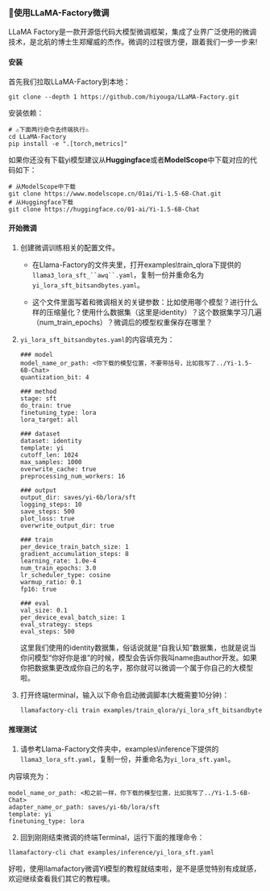 ### 🌟使用LLaMA-Factory微调

LLaMA Factory是一款开源低代码大模型微调框架，集成了业界广泛使用的微调技术，是北航的博士生郑耀威的杰作。微调的过程很方便，跟着我们一步一步来!

#### 安装

首先我们拉取LLaMA-Factory到本地：

``````
git clone --depth 1 https://github.com/hiyouga/LLaMA-Factory.git
``````

安装依赖：

``````
# ⚠️下面两行命令去终端执行⚠️
cd LLaMA-Factory
pip install -e ".[torch,metrics]"
``````

如果你还没有下载yi模型建议从**Huggingface**或者**ModelScope**中下载对应的代码如下：

``````
# 从ModelScope中下载
git clone https://www.modelscope.cn/01ai/Yi-1.5-6B-Chat.git 
# 从Huggingface下载
git clone https://huggingface.co/01-ai/Yi-1.5-6B-Chat
``````

#### 开始微调

1. 创建微调训练相关的配置文件。

   - 在Llama-Factory的文件夹里，打开examples\train_qlora下提供的`llama3_lora_sft_``awq``.yaml`，复制一份并重命名为`yi_lora_sft_bitsandbytes.yaml`。

   - 这个文件里面写着和微调相关的关键参数：比如使用哪个模型？进行什么样的压缩量化？使用什么数据集（这里是identity）？这个数据集学习几遍（num_train_epochs）？微调后的模型权重保存在哪里？

2. `yi_lora_sft_bitsandbytes.yaml`的内容填充为：

   ``````
   ### model
   model_name_or_path: <你下载的模型位置，不要带括号，比如我写了../Yi-1.5-6B-Chat>
   quantization_bit: 4
   
   ### method
   stage: sft
   do_train: true
   finetuning_type: lora
   lora_target: all
   
   ### dataset
   dataset: identity
   template: yi
   cutoff_len: 1024
   max_samples: 1000
   overwrite_cache: true
   preprocessing_num_workers: 16
   
   ### output
   output_dir: saves/yi-6b/lora/sft
   logging_steps: 10
   save_steps: 500
   plot_loss: true
   overwrite_output_dir: true
   
   ### train
   per_device_train_batch_size: 1
   gradient_accumulation_steps: 8
   learning_rate: 1.0e-4
   num_train_epochs: 3.0
   lr_scheduler_type: cosine
   warmup_ratio: 0.1
   fp16: true
   
   ### eval
   val_size: 0.1
   per_device_eval_batch_size: 1
   eval_strategy: steps
   eval_steps: 500
   ``````

   这里我们使用的identity数据集，俗话说就是“自我认知”数据集，也就是说当你问模型“你好你是谁”的时候，模型会告诉你我叫name由author开发。如果你把数据集更改成你自己的名字，那你就可以微调一个属于你自己的大模型啦。

3. 打开终端terminal，输入以下命令启动微调脚本(大概需要10分钟)：

   ``````bash
   llamafactory-cli train examples/train_qlora/yi_lora_sft_bitsandbytes.yaml
   ``````

#### 推理测试

1. 请参考Llama-Factory文件夹中，examples\inference下提供的`llama3_lora_sft.yaml`，复制一份，并重命名为`yi_lora_sft.yaml`。

  内容填充为：

  ``````
  model_name_or_path: <和之前一样，你下载的模型位置，比如我写了../Yi-1.5-6B-Chat>
  adapter_name_or_path: saves/yi-6b/lora/sft
  template: yi
  finetuning_type: lora
  ``````

2. 回到刚刚结束微调的终端Terminal，运行下面的推理命令：
``````
llamafactory-cli chat examples/inference/yi_lora_sft.yaml
``````

好啦，使用llamafactory微调Yi模型的教程就结束啦，是不是感觉特别有成就感，欢迎继续查看我们其它的教程噢。